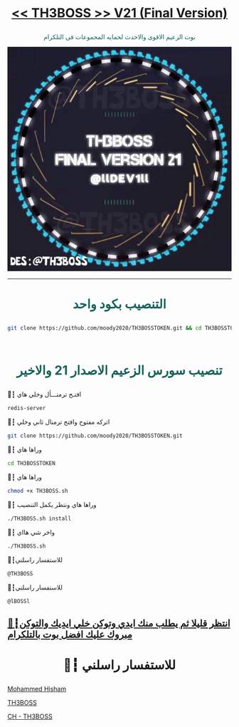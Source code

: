 # <p align="center" style="color:#cb3349" > [<< TH3BOSS >> V21 (Final Version)](https://telegram.me/llDEV1ll)

 <p align="center" style="color: #14635c;" > بوت الزعيم الاقوى والاحدث لحمايه المجموعات في التلكرام
<p align="center"><img src="زعيم.jpg" alt="بوت زعيم" title="بوت زعيم">

***

# <p align="center" style="color: #14635c;" > التنصيب بكود واحد
```sh
git clone https://github.com/moody2020/TH3BOSSTOKEN.git && cd TH3BOSSTOKEN && chmod +x TH3BOSS.sh && ./TH3BOSS.sh install && ./TH3BOSS.sh
```


<br>

# <p align="center" style="color: #14635c;" >  تنصيب سورس الزعيم الاصدار 21 والاخير

🔖┇  افتـح ترمنـــأل وخلي هاي
```sh
redis-server
```
🔖┇  اتركه مفتوح وافتح ترمنال ثاني وخلي
```sh
git clone https://github.com/moody2020/TH3BOSSTOKEN.git
```
🔖┇  وراها هاي
```sh
cd TH3BOSSTOKEN
```
🔖┇  وراها هاي 
```sh
chmod +x TH3BOSS.sh
```
🔖┇  وراها هاي ونتظر يكمل التنصيب 
```sh
./TH3BOSS.sh install
```
🔖┇  واخر شي هااي 
```sh
./TH3BOSS.sh
```
🔖┇للاستفسار راسلني 
```sh
@TH3BOSS
```
🔖┇للاستفسار راسلني 
```sh
@lBOSSl
```
##  [🔖┇انتظر قليلا ثم يطلب منك ايدي وتوكن خلي ايديك والتوكن مبروك عليك افضل بوت بالتلكرام](https://telegram.me/llDEV1ll)
# <p align="center"> 🔖┇  للاستفسار راسلني 

  [Mohammed Hisham](https://telegram.me/TH3BOSS) <br>
  
  [TH3BOSS](https://telegram.me/LBOSSL) <br>
  
  [CH - TH3BOSS](https://telegram.me/LLDEV1LL) 
